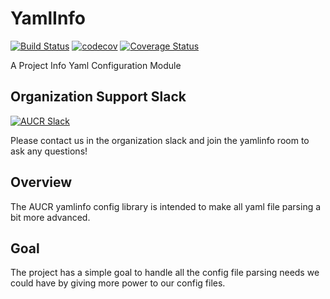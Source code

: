 # YamlInfo
[![Build Status](https://travis-ci.org/AUCR/YamlInfo.svg?branch=master)](https://travis-ci.org/AUCR/YamlInfo)
[![codecov](https://codecov.io/gh/AUCR/YamlInfo/branch/master/graph/badge.svg)](https://codecov.io/gh/AUCR/YamlInfo)
[![Coverage Status](https://coveralls.io/repos/github/AUCR/YamlInfo/badge.svg)](https://coveralls.io/github/AUCR/YamlInfo)

A Project Info Yaml Configuration Module

## Organization Support Slack
[![AUCR Slack](https://slack.aucr.io/badge.svg)](https://slack.aucr.io/)

Please contact us in the organization slack and join the yamlinfo room to ask any questions!


## Overview

The AUCR yamlinfo config library is intended to make all yaml file parsing a bit more advanced. 


## Goal

The project has a simple goal to handle all the config file parsing needs we could have by giving more power to our config files.


